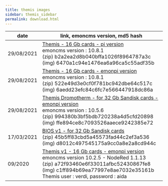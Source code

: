 ```yaml
---
title: themis images
sidebar: themis_sidebar
permalink: download.html
---
```

date | link, emoncms version, md5 hash
--|--
29/08/2021 | [Themis - 16 Gb cards - pi version](https://drive.google.com/uc?id=1SM9nP_75u8EXGqZST3VIVUsi-6czyYox&export=download) <br> emoncms version : 10.8.1 <br> (zip) b2a2ea2d8b040bffa1026f8964787a3c <br> (img) 6470a1c94e1476ea6a96ca5c55adf35b
29/08/2021 | [Themis - 16 Gb cards - emonpi version](https://drive.google.com/uc?id=17oDC_m1JGMFf5pbiJfR0FC0u7mWsDnax&export=download) <br> emoncms version : 10.8.1 <br> (zip) 522e49d3e0cf0f781bc942dbe64c517c <br> (img) 6aedd23efc84c6fc7e566447918dc86a
29/08/2021 | [Themis Dromotherm - for 32 Gb Sandisk cards - emonpi version](https://drive.google.com/uc?id=1o1-fPAVir6RJTm3YXmyQrn6phPwarYOV&export=download) <br> emoncms version : 10.5.6 <br> (zip) 994380b3bf5bdb720238a4d5cfd20898 <br> (img) ffe894ce8c7093526aaece9242385e72
17/03/2021 | [BIOS v1 - for 32 Gb Sandisk cards](https://drive.google.com/uc?id=1bupTvF8wL5hlDbqJBezgZWMwG7fgJnfB&export=download) <br> (zip) 45b5ff83cbd5a45573fad44c2ef3a536 <br> (img) d8012c497545175a9cc0a8e2a8cd944c
09/2020 | [Themis v1 - 16 Gb cards - emonpi version](https://drive.google.com/uc&id=18_RIWeMACD1F-Qyf65KIlvG0Gkpq2DmM&export=download) <br> emoncms version 10.2.5 - NodeRed 1.1.13 <br> (zip) a72f93460e6f33011afbc52430867fe8 <br> (img) c1ff894b69ea77997e8ae7032e35161b <br> Themis user : verdi, password : aida

